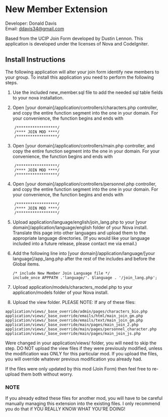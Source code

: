 New Member Extension
====================
Developer: Donald Davis<br />
Email: <ddavis34@gmail.com>

Based from the UCIP Join Form developed by Dustin Lennon. This application is developed under the licenses of Nova and CodeIgniter.

Install Instructions
--------------------
The following application will alter your join form identify new members to your group. To install this application you need to perform the following steps.

1. Use the included new_member.sql file to add the needed sql table fields to your nova installation.

2. Open [your domain]/application/controllers/characters.php controller, and copy the entire function segment into the one in your domain. For your convenience, the function begins and ends with

```
	/******************/
	/**** JOIN MOD ****/
	/******************/
```

3. Open [your domain]/application/controllers/main.php controller, and copy the entire function segment into the one in your domain. For your convenience, the function begins and ends with

```
	/******************/
	/**** JOIN MOD ****/
	/******************/
```

4. Open [your domain]/application/controllers/personnel.php controller, and copy the entire function segment into the one in your domain. For your convenience, the function begins and ends with

```
	/******************/
	/**** JOIN MOD ****/
	/******************/
```

5. Upload application/language/english/join_lang.php to your [your domain]/application/language/english folder of your Nova install. Translate this page into other languages and upload
them to the appropriate language directories. (If you would like your language included into a future release, please contact me via email.)

6. Add the following line into [your domain]/application/language/[your language]/app_lang.php after the rest of the includes and before the Global items.

	`/* include New Member Join Language file */`<br />
	`include_once APPPATH .'language/'. $language . '/join_lang.php';`

7. Upload application/models/characters_model.php to your application/models folder of your Nova install.

8. Upload the view folder. PLEASE NOTE: If any of these files:

```
application/views/_base_override/admin/pages/characters_bio.php
application/views/_base_override/emails/html/main_join_gm.php
application/views/_base_override/emails/text/main_join_gm.php
application/views/_base_override/main/pages/main_join_2.php
application/views/_base_override/main/pages/personnel_character.php
application/views/_base_override/main/pages/main_join_js.php
```

Were changed in your application/views/ folder, you will need to skip the step. DO NOT upload the view files if they were previously modified, unless the modification was ONLY for this particular mod. If you upload the files, you will override whatever previous modification you already had. 

If the files were only updated by this mod (Join Form) then feel free to re-upload them both without worry.

### NOTE
If you already edited these files for another mod, you will have to be careful manually managing this extension into the existing files. I only recommend you do that if YOU REALLY KNOW WHAT YOU'RE DOING!